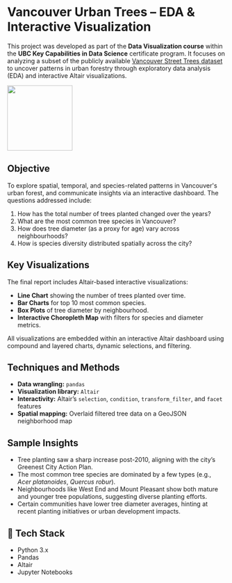 # Vancouver Urban Trees – EDA & Interactive Visualization

This project was developed as part of the **Data Visualization course** within the **UBC Key Capabilities in Data Science** certificate program. It focuses on analyzing a subset of the publicly available [Vancouver Street Trees dataset](https://opendata.vancouver.ca/explore/dataset/public-trees/information/) to uncover patterns in urban forestry through exploratory data analysis (EDA) and interactive Altair visualizations.

<a href="https://nadimkhn.github.io/van-trees/">
  <img src="https://img.shields.io/badge/View-Project%20Report-green" width="150"/>
</a>

## Objective

To explore spatial, temporal, and species-related patterns in Vancouver's urban forest, and communicate insights via an interactive dashboard. The questions addressed include:

1. How has the total number of trees planted changed over the years?
2. What are the most common tree species in Vancouver?
3. How does tree diameter (as a proxy for age) vary across neighbourhoods?
4. How is species diversity distributed spatially across the city?

## Key Visualizations

The final report includes Altair-based interactive visualizations:

- **Line Chart** showing the number of trees planted over time.
- **Bar Charts** for top 10 most common species.
- **Box Plots** of tree diameter by neighbourhood.
- **Interactive Choropleth Map** with filters for species and diameter metrics.

All visualizations are embedded within an interactive Altair dashboard using compound and layered charts, dynamic selections, and filtering.

## Techniques and Methods

- **Data wrangling:** `pandas`
- **Visualization library:** `Altair`
- **Interactivity:** Altair’s `selection`, `condition`, `transform_filter`, and `facet` features
- **Spatial mapping:** Overlaid filtered tree data on a GeoJSON neighborhood map

## Sample Insights

- Tree planting saw a sharp increase post-2010, aligning with the city’s Greenest City Action Plan.
- The most common tree species are dominated by a few types (e.g., *Acer platanoides*, *Quercus robur*).
- Neighbourhoods like West End and Mount Pleasant show both mature and younger tree populations, suggesting diverse planting efforts.
- Certain communities have lower tree diameter averages, hinting at recent planting initiatives or urban development impacts.

## 🔧 Tech Stack

- Python 3.x
- Pandas
- Altair
- Jupyter Notebooks

